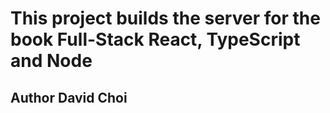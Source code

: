 # This project builds the server for the book Full-Stack React, TypeScript and Node

## Author David Choi
